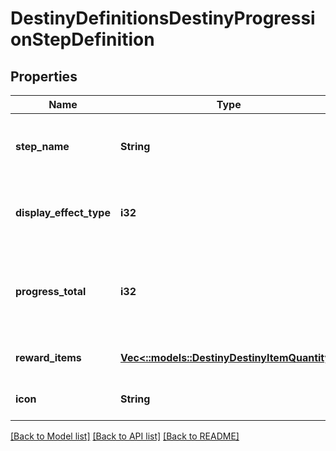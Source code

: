 # DestinyDefinitionsDestinyProgressionStepDefinition

## Properties
Name | Type | Description | Notes
------------ | ------------- | ------------- | -------------
**step_name** | **String** | Very rarely, Progressions will have localized text describing the Level of the progression. This will be that localized text, if it exists. Otherwise, the standard appears to be to simply show the level numerically. | [optional] [default to null]
**display_effect_type** | **i32** | This appears to be, when you \&quot;level up\&quot;, whether a visual effect will display and on what entity. See DestinyProgressionStepDisplayEffect for slightly more info. | [optional] [default to null]
**progress_total** | **i32** | The total amount of progression points/\&quot;experience\&quot; you will need to initially reach this step. If this is the last step and the progression is repeating indefinitely (DestinyProgressionDefinition.repeatLastStep), this will also be the progress needed to level it up further by repeating this step again. | [optional] [default to null]
**reward_items** | [**Vec<::models::DestinyDestinyItemQuantity>**](Destiny.DestinyItemQuantity.md) | A listing of items rewarded as a result of reaching this level. | [optional] [default to null]
**icon** | **String** | If this progression step has a specific icon related to it, this is the icon to show. | [optional] [default to null]

[[Back to Model list]](../README.md#documentation-for-models) [[Back to API list]](../README.md#documentation-for-api-endpoints) [[Back to README]](../README.md)


